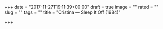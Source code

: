 +++
date = "2017-11-27T19:11:39+00:00"
draft = true
image = ""
rated = ""
slug = ""
tags = ""
title = "Cristina — Sleep It Off (1984)"

+++
